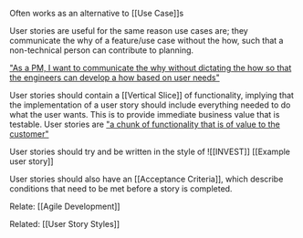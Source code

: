 Often works as an alternative to [[Use Case]]s

User stories are useful for the same reason use cases are; they communicate the why of a feature/use case without the how, such that a non-technical person can contribute to planning.

["As a PM, I want to communicate the why without dictating the how so that the engineers can develop a how based on user needs"](https://www.reddit.com/r/ProductManagement/comments/su7u0v/user_stories_love_them_hate_them_using_them_using/)

User stories should contain a [[Vertical Slice]] of functionality, implying that the implementation of a user story should include everything needed to do what the user wants. This is to provide immediate business value that is testable. User stories are ["a chunk of functionality that is of value to the customer"](https://www.industriallogic.com/blog/as-a-developer-is-not-a-user-story/)

User stories should try and be written in the style of ![[INVEST]]
[[Example user story]]

User stories should also have an [[Acceptance Criteria]], which describe conditions that need to be met before a story is completed.

Relate: [[Agile Development]]

Related: [[User Story Styles]]